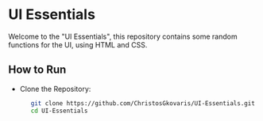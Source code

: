 # UI Essentials

Welcome to the "UI Essentials", this repository contains some random functions for the UI, using HTML and CSS.


## How to Run
- Clone the Repository:
  ```bash
     git clone https://github.com/ChristosGkovaris/UI-Essentials.git
     cd UI-Essentials
